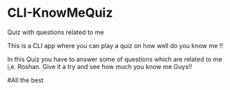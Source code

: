 # CLI-KnowMeQuiz
 Quiz with questions related to me 

This is a CLI app where you can play a quiz on how well do you know me !!

In this Quiz you have to answer some of questions which are related to me i,e. Roshan. Give it a try and see how much you know me Guys!!

#All the best
